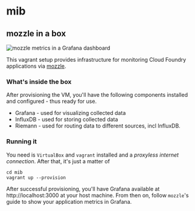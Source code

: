 mib
===
## mozzle in a box 

![mozzle metrics in a Grafana dashboard](https://github.com/Bo0mer/mozzle/tree/master/demo/mib/misc/mozzle_demo_dashboard.png)

This vagrant setup provides infrastructure for monitoring Cloud Foundry applications
via [mozzle](https://github.com/Bo0mer/mozzle).

### What's inside the box
After provisioning the VM, you'll have the following components installed 
and configured - thus ready for use.
* Grafana - used for visualizing collected data
* InfluxDB - used for storing collected data
* Riemann - used for routing data to different sources, incl InfluxDB.

### Running it

You need is `VirtualBox` and `vagrant` installed and a *proxyless internet
connection*. After that, it's just
a matter of
```
cd mib
vagrant up --provision
```

After successful provisioning, you'll have Grafana available at
http://localhost:3000 at your host machine. From then on, follow `mozzle`'s
guide to show your application metrics in Grafana.
